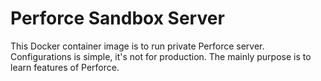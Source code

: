 Perforce Sandbox Server
===

This Docker container image is to run private Perforce server.
Configurations is simple, it's not for production. 
The mainly purpose is to learn features of Perforce.
